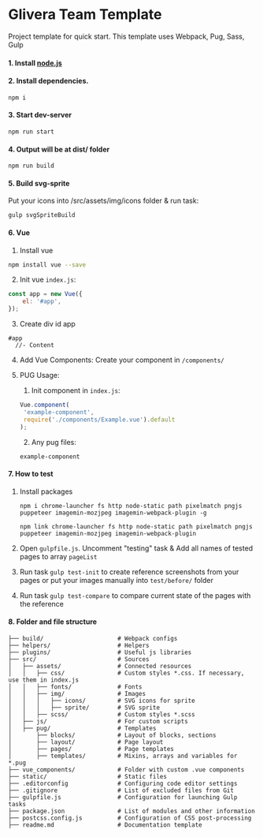 # Glivera Team Template

Project template for quick start. This template uses Webpack, Pug, Sass, Gulp

#### 1. Install [node.js](https://nodejs.org/)

#### 2. Install dependencies.

    npm i

#### 3. Start dev-server

    npm run start

#### 4. Output will be at dist/ folder

    npm run build

#### 5. Build svg-sprite

Put your icons into /src/assets/img/icons folder & run task:

    gulp svgSpriteBuild

#### 6. Vue

1. Install vue

```bash
npm install vue --save
```

2. Init vue `index.js`:

```js
const app = new Vue({
	el: '#app',
});
```

3. Create div id app

```pug
#app
  //- Content
```

4. Add Vue Components:
   Create your component in `/components/`

5. PUG Usage:
   1. Init component in `index.js`:
   ```js
   Vue.component(
   	'example-component',
   	require('./components/Example.vue').default
   );
   ```
   2. Any pug files:
   ```pug
   example-component
   ```

#### 7. How to test

1.  Install packages

        npm i chrome-launcher fs http node-static path pixelmatch pngjs puppeteer imagemin-mozjpeg imagemin-webpack-plugin -g

        npm link chrome-launcher fs http node-static path pixelmatch pngjs puppeteer imagemin-mozjpeg imagemin-webpack-plugin

2.  Open `gulpfile.js`. Uncomment "testing" task & Add all names of tested pages to array `pageList`

3.  Run task `gulp test-init` to create reference screenshots from your pages or put your images manually into `test/before/` folder

4.  Run task `gulp test-compare` to compare current state of the pages with the reference

#### 8. Folder and file structure

```
├── build/                     # Webpack configs
├── helpers/                   # Helpers
├── plugins/                   # Useful js libraries
├── src/                       # Sources
│   ├── assets/                # Connected resources
│   │   ├── css/               # Custom styles *.css. If necessary, use them in index.js
│   │   ├── fonts/             # Fonts
│   │   ├── img/               # Images
│   │   │   ├── icons/         # SVG icons for sprite
│   │   │   ├── sprite/        # SVG sprite
│   │   ├── scss/              # Custom styles *.scss
│   ├── js/                    # For custom scripts
│   ├── pug/                   # Templates
│       ├── blocks/            # Layout of blocks, sections
│       ├── layout/            # Page layout
│       ├── pages/             # Page templates
│       ├── templates/         # Mixins, arrays and variables for *.pug
├── vue_components/            # Folder with custom .vue components
├── static/                    # Static files
├── .editorconfig              # Configuring code editor settings
├── .gitignore                 # List of excluded files from Git
├── gulpfile.js                # Configuration for launching Gulp tasks
├── package.json               # List of modules and other information
├── postcss.config.js          # Configuration of CSS post-processing
├── readme.md                  # Documentation template
```
